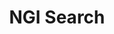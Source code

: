 ---
linkedin: https://linkedin.com/company/ngi-search
logohandle: ngisearcheu
sort: ngisearch
title: NGI Search
twitter: https://x.com/NgiSearch
website: https://www.ngisearch.eu/
---